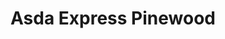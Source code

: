 ---
title: "Asda Express Pinewood"
url: /burghfield-common/asda-express-pinewood/
shop: Lebensmittel
---